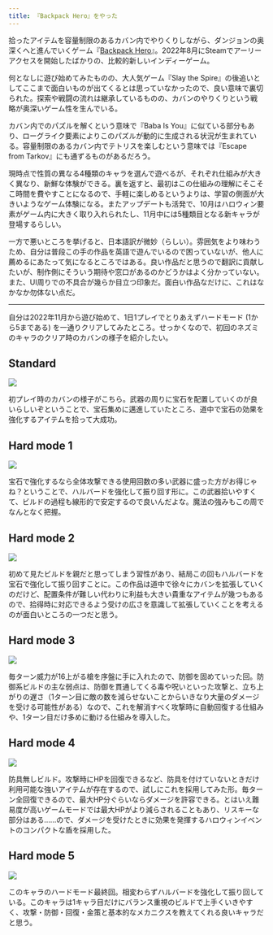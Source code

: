 ```yaml
---
title: 『Backpack Hero』をやった
---
```

拾ったアイテムを容量制限のあるカバン内でやりくりしながら、ダンジョンの奥深くへと進んでいくゲーム『[Backpack Hero](https://store.steampowered.com/app/1970580/Backpack_Hero/)』。2022年8月にSteamでアーリーアクセスを開始したばかりの、比較的新しいインディーゲーム。

何となしに遊び始めてみたものの、大人気ゲーム『Slay the Spire』の後追いとしてここまで面白いものが出てくるとは思っていなかったので、良い意味で裏切られた。探索や戦闘の流れは継承しているものの、カバンのやりくりという戦略が奥深いゲーム性を生んでいる。

カバン内でのパズルを解くという意味で『Baba Is You』に似ている部分もあり、ローグライク要素によりこのパズルが動的に生成される状況が生まれている。容量制限のあるカバン内でテトリスを楽しむという意味では『Escape from Tarkov』にも通ずるものがあるだろう。

現時点で性質の異なる4種類のキャラを選んで遊べるが、それぞれ仕組みが大きく異なり、新鮮な体験ができる。裏を返すと、最初はこの仕組みの理解にそこそこ時間を費やすことになるので、手軽に楽しめるというよりは、学習の側面が大きいようなゲーム体験になる。またアップデートも活発で、10月はハロウィン要素がゲーム内に大きく取り入れられたし、11月中には5種類目となる新キャラが登場するらしい。

一方で悪いところを挙げると、日本語訳が微妙（らしい）。雰囲気をより味わうため、自分は普段この手の作品を英語で遊んでいるので困っていないが、他人に薦めるにあたって気になるところではある。良い作品だと思うので翻訳に貢献したいが、制作側にそういう期待や窓口があるのかどうかはよく分かっていない。また、UI周りでの不具合が幾らか目立つ印象だ。面白い作品なだけに、これはなかなか勿体ない点だ。

* * *

自分は2022年11月から遊び始めて、1日1プレイでとりあえずハードモード (1から5まである) を一通りクリアしてみたところ。せっかくなので、初回のネズミのキャラのクリア時のカバンの様子を紹介したい。

Standard
--------

![](https://lh3.googleusercontent.com/docs/ADP-6oFu0SBtXqbU2VtlVokNtFsr20a672FjHyOtoEldMzsYET6dg3-kL1H3h0hplhrRY4NV7QhXcDCpNir_AVhQmFX8ZxApsI7Oq5tGWxlIp_wDqAxNuy6KzWa3tDoFg2l59rIzJnhvhBeeBQgly6CQkwuPLZDqFDiHDSgkpW8DgAJ7BlSgYMiVHXl9ked9314UNdCGRfN_BHcny90975dLIKjZfl_FJM3f2DsxvtJP7Nt9spJXtjclQb0RMv8WIYw3wltK9OBX_AWLqQyFF2EOYm5jYxQFvdFp81IutHoCdXZER3V6D-9BcCe37L5wMBdshQxQ6taOTtN8MFVh8jWbfSNftas2HTF4_2pK6PjJdku8Qt9CTTEbVHlv_jVNrrZrdjklHpEgaKx9cNwspU7JuC6ZnG6Txlfqcn8_3mk0d4POQNVVnuyCzqNz9O19zGBKRZMHo69fiSTTgVdI__WDR_QJbRWfROVzEpv6EG1iVsbXTPmNSJM792vUvTuI_jovyyTHaUBSbgPfL2mHE7OUpWJ3T3hkV3eFeNdnE-9g64UlJLmbYTDJXNc3YzUszpjJuO8v0t7KxEWNGEle0bU5NwQoQJIg7RyshvXDYhAtKUQFgcgOCPS2CQ_DE6syhCvo42xxFHmEM2qnm5cLRYvq-N81uTl-cCVYUE0DSp7DDd28yhSH0LppXIf19BictN1-B8VsYora4d3srpOV2MB7GbRStLxIgNWDEynTid3u1BgBdUiU0Mhhb8ldVSAR2UX5fCnkrCCPvfWpqngwZ4FLiT_UrwcKJHAPZ2jm6O7Fy9WDZ80UF1VHtsGbp_WwC-Tz4k_1MES3HJOKgga2JuOKveBOKew--yyeZydd_2p2WGcAHTT1zFwuvk8cOShCk60qBXggqZxYTL9MhY3iXxA78ROi_Y8WuKZccj452HAQ1rvYAiC7X5TIPkP4NrnKm7kAf_NtADhsL_n4HUINx9kiLvom88pi-yVg0aai--c65L_hT_KaULV78wDM_1Nmm_OT9seqWtn36VEotMEK2Q-kmjf1KGXQavj7qS56rFgd6_eXps-bqadfrXOd4Bqc8vzI1UpXjqs1cMnTNxbN3WgMWN0qBnMJH5UnWlXg-IfOJaRRn6vbxXXGgHpy8lZ1yen0yzDq4cX8wQHLvUQST67dc3CwpDG7iLSkLpOizyjRtkDpY1WaSWk5C9RbnmNiUfoTbJpeHDLXHZd33vkDz3zuB5mgxECCphwwOUiD8WEop10jxgt_Lw)

初プレイ時のカバンの様子がこちら。武器の周りに宝石を配置していくのが良いらしいぞということで、宝石集めに邁進していたところ、道中で宝石の効果を強化するアイテムを拾って大成功。

Hard mode 1
-----------

![](https://lh3.googleusercontent.com/docs/ADP-6oEOTq8OYSR14GgVnuBWXd_i5qsUOemoLJAHxcUtG94tbbYHu1blaTxKDuFEoQvLt073M0lkl5hSCDso_Ci_1aUHE6hi-o20oJa7SW7nkr1T7XBMyHen8JKEaR7BGMEAg6yz0M7hMzQ3S7GwreOIjjAWERoNPwTNNqlcC2Hqr67EZ8McF6l21G3KKVmfg2egNj56Xe_LqSYjR8RuF3b55iNgjs-cLnVwrKnMY2BRt8HCaceZ4DcUDyIlGtmEx9TpvkqP50hlUva0uQKug1zHVVCC-gZRvOTP3gEVppx_c94a4R1GAV29p1lnZyKMC3N5U4PfFryQeLF8gHSGQqTdVXsdes5WQCGHtUCzWKFn7dVjTpdUhNvlvlXzCjHpR0VFnxUcbtSDv0A6XzbcHthtA1bcjVvgtF5PR1KHBhOHMxC_L3zXj7unJmJTE2JfEUztPnzlqoEhvzLetnXeZ3N8Kqh-ckUvQw_xI1OuMSwLFRvNKyB4_5GBDMtvBwvq07zlLiE0uvyjyz51ZUGqfeEKHlRMKONmTToppSuZhKtXldBWLaoT_Go9FL4j1nqnMFyJjvfdOTySfVGzUzDvTceNH8V-vKB_Z46ZjHm-JzBkCjYrzLVKsBlYR5ofaR5565NNNrfD6_eXP3YA_UAnJKaTXhLZCZY_1-gBYDI7nUQQpmfzc_HQMEdyQrNwxNtWFV2bIrOY7YTSYCvi4MvFexITr8w8HVYfRIdWJV1IpZYJvjrHmbJ5Kf3jeqQ3_iuFVlrtTZrapU2EzOfGbcvwFPIgfnIu0kYGOE2fdjlswvDMKKK77BUFgZ9s2CbvVcfCLKsYBCHAqQ4CnqcQzLQ6Bf_M6Glr7ID5s_Lxwc_dfmDSzk8yfaiz3XHy2qpvp9-xioUrALFlLT32maMve-Pc6gJ4QsNaXktVXyfnh3g6Fv_2HOtEXAjxvt33_KA0QNGsG-Zj6iQ7wX3zlIP-lqFIj7Tw_uWFc0iP9DieGimg4ozJ9Rw0e5jjGxAHsKB74XfrO_bdrQW3Or9kLVNCvzCZJyXkx5Ld_CeqdQ923HPviKLFEncCa1KOdSpds_fpFRPY_QiJqOgf7Odui-da6SQB7EIc-AXutHKXyXHWr5w0TZhC-_zo_AYRK4_oUFBOHla8oyoxqZ0jOEynyVBSfuIs6ss6LOm6r7w21O8_4rURA2gH6nR9b5_0O76l4-orUDcJVw0ymh0TbW-tew1_d-8m76wFEwgW5ZBsO8IiB-8CIc0xpvaecFz4oA)

宝石で強化するなら全体攻撃できる使用回数の多い武器に盛った方がお得じゃね？ということで、ハルバードを強化して振り回す形に。この武器拾いやすくて、ビルドの過程も線形的で安定するので良いんだよな。魔法の強みもこの周でなんとなく把握。

Hard mode 2
-----------

![](https://lh3.googleusercontent.com/docs/ADP-6oFr06CUCFYUqux3VEI0OiQQ7d6jYqgBlEloyOOZeGHuFlu9YQUtAJ1aBFud12NCZx382NBmo3-5TPgISyqjkju4RwauVHomCQLZvSGObkkgabVMO4QFv-W9GxEOJ2gQ7QZk6wUsFRWxaJVUee8W3o5ggpgZcoAuaCL0uM9QBJgxoM6nu7XJ4d-faPvhD1N0SvL2ScPDzOUJ8LbQ0sHqV2vo-NV0FXEmSVU8M8w3qIJk7a7O8NUWCd1RUYmpLkXgRRP4u0oT2WjOgsXd8VuzdOpb8u-bwyugAZNc2aukiy-rgkunwOyEsv7hqynQegvq1meBsSJY5EOLbwzTJfFPMvmlwo-PApx_ksjTaLy0pd6wGyG38duDUNq-T4N6kR7XcDlaxnAHLQuiXWzXGr-dWcE06uwlwFmtwgCFG1_c2RatoWice04NrdYV_66Vr56Pyj7LjhXB__1g1zA86weoT-01KJjNn-8sEzXWDounrFr-93j_u5kkHPr1b0icwANq8JS43xAxhFw922ONOYMcJmi8UyevgW99qIy-mlWGRzQ-9dd7_lMKke-VgO-xTLD-Apcp2mZPOemdvsgl_nhHM-QG0Zh8FUi2pwmZatCFSG9ESNpbRDBChpp1I2emjzGIaoWyXGYygaTwo9X4_2KltpyVXH7HtgqfluBL0j6qYidSq-DlydSkDTUJ_iFUZz7f9juaF8kwXCrsalS2mFIrmHM9-gNcGq-MtICz05i6_KCDRDl-8DyEPBBIqHZaEmeSjsVHRS1TNKBlS_RA3ce5G-iEs0RgrzhOkKZO9nlaIdxQqmLF6tQXZWFjucUzilLqJD9g5_YICtVmf8YZdkMYgceVBubclN72H33t0E_JuBcADr2N4oHvRGwxQIA9V_qU3JTOdS0X8KEKpDIoThaFA8HqOXsAQt7eTPy6Yq6uZx9pabF4yWcLcbtDmpPanbz0BSTmsLZnBFZEDZFsBsnt_Z0R3dhdNTrkebMD-nZLOrulYDdDPZfgqlfy_5bpc72KcY3ThAoNQNaTTre_f-mujLEyUJxN_eesPoNLqfAVRTYGOV2PWDsgKGZP6JMgr4pI-jj3OHqpKC0wkTooNC1MJjY2FRB7i8LV05lyHOPb_iQ3_gx1MNQebahra4QPS9GJQR0DOl8WC5W3Ps5rIxWoN0YT9lGgwiNd0JCjyjJypjyBzIV1pVBayB-Mxg_P6RcnWnyfk4tyaLQtuM-nTofnJ7-Yo2qkfwBMotq-cqz5oYUfQAqueQ)

初めて見たビルドを親だと思ってしまう習性があり、結局この回もハルバードを宝石で強化して振り回すことに。この作品は道中で徐々にカバンを拡張していくのだけど、配置条件が難しい代わりに利益も大きい貴重なアイテムが幾つもあるので、拾得時に対応できるよう受けの広さを意識して拡張していくことを考えるのが面白いところの一つだと思う。

Hard mode 3
-----------

![](https://lh3.googleusercontent.com/docs/ADP-6oFCMMTKYMoGuyKHti1YkpC0_e0PlvvpR5iy-7fZPq2mWXj5zzz9rrbMT-zUv9ookz9KAJAx_1ZHUYdCAygBnt_GI8D1Y-4RN0NTiioyHf2UosaEiztXIsmEc4LZzk13FD3OEVYXvBO7GM-whcOMAhPIspjo6u_r-0zQzl-Cgdt0CNVS1AUtgaaCor0AIY3iel-qD6GIjZIejMTaDxk_RdrMRd-6B1ah_FgwCMnTzTa1w0ZcJ_oyiWrFaUxHFdGWYFtM5YRxAJYdUFqzAFQZVlatjBd1s3SGCLjKosrIUYvIv56Og9-_qlt1C-nHifz2jnP96SmqSRe7rzhCpZXLRTVOx9S9_dCv1MbjPzbuN8hV_KXqSL_xynK-0YAdYzdJgqiOH0PyEM7RN7TeUbUyvo-BzqCFA86ovpevFWIeflhi5HxybKXx1krxSX-iUzMd0Zacoza5rT4i10pdrgevOX83X3O30IuRGi93Y4r2yo0QwnQpG5aS9zJL5m7m-8tR19n0RkEt3KHQqgbDG0hB7aamGANGo235KZmve8OQKqyYP995FGtf87oYRtAJXq7gLp81iSwAYa6bb3QDFVYHUigtK8CLfOOuMuzly4ygxHV-0mOiPQNxmgOIo1_ynw_jcdR3NMr4Q6j0wbJs8Mf6NXxuzNGaU0EvrujdzjZDw2c9ZLI7chjOdBb1naB0TRpxIU85vo8mg-Q7o-udQyUPHXVqdbGoCg0mEFArMk2GC0ssbjr8_-A_b5NBeNTMlUP7QSIIVI6yCm7PRIXRdCfEbpJf_GJnLA1ZO7zXZlRX0IwEemELyYgeAvCajlNiFn7MHY-l0YL04HqYoQz5z_77bB74ueRyEyAMSGEmzZr_FORw5tVDtCB5pHfTcKWvOszHsGb8dOPUZoXhelKLJO_XqzQWpn6vNqJ3gUhG1LEqO9rk3AdEsd9slwWfA9l_jVgMwQzD4E0gBCOGJVsLtYsZr9eDVZ1iRi5lzoRNrVhZ5i1RBv3GR59js4GMhb0Wk6ai9-Av-glClTDi_j_zKLckZIIdjjnLwclox2w0Fg21cF0TpHfaqZ9ACYSbqJvyhLHS5SQjlsVVM3mMvMamcD9Arg_9tGJvu7W6XDD8uOx0cQo0-bhuWxW4tC8mhJzyr8wpWD2iUn6CC26QuYitjvnJJpPrDidIKoVt7R49Tg7BdtEPbBkXbaWB8Ma7PnkahGhuWLJE4vnXfBKuyDbV-7VtrZJAexKoKC2jFX3DNyBnKTG10VBZ7w)

毎ターン威力が16上がる槍を序盤に手に入れたので、防御を固めていった回。防御系ビルドの主な弱点は、防御を貫通してくる毒や呪いといった攻撃と、立ち上がりの遅さ（1ターン目に敵の数を減らせないことからいきなり大量のダメージを受ける可能性がある）なので、これを解消すべく攻撃時に自動回復する仕組みや、1ターン目だけ多めに動ける仕組みを導入した。

Hard mode 4
-----------

![](https://lh3.googleusercontent.com/docs/ADP-6oHR6dazDSBF4ip9HJ0b65F7IZWVClWbyVhnfjGamyrKVb9HNs6A9aiRsbOY1hyEsXRXwpjXcA0c3CMdCDsjEow3U5k47oGNs4qWuPJ9IXbZnRwzcSnYtq-ykFmxZd306C3f8yXbjkFSCHZTmYLwwAqmY7R1Q3mV05WtazDz4fctlwW-oD2BijEw66BWQwMIdj0uxrZtTfeQrU7UMOfYPGvbGGRGCxSBnhPIVCoLGE7avl-I8Tb33o-HQutN4GIplbIKIdI3fsF9O04Aud_5XKemunLxbR2YtEifDg6Kiw58pgpmxFFxxzTgtatlZYcJJOX4lG-EARvbKhP39JKUlhotzdJbizzNwVHClnw8OxwA2hFlPkKl5AK-48rPJnCkHOHz84g8mgDt1MKMy1JWWiHbG1sOvk7k9UunSosO1SH2iy02AcEgFi1V_uOBJQEMkg75lbMFqPpKpMkH6nzmXcAH8JCTvx1QHHMVjASHhZBHlCM3drjXNNIatnMoqFvZ7thkpJQVisDdrNNj8gVCpIZ7fSz6QgDNC48Uw9OIiJO435nS-aySscAvlnK9Cdm1RSA6pkksLpr9DHinaz_N08j1hhQN-_3NrPxHMBojVuVJAa0OQr8BHVq7aCWOJkZJ2nPszfIeMKAO1VB3Rg1iFQHtUJqLyydjI5Cgnf-Zgfk8niSFYlRMrgpKrVOPmQ6f2ApEhFgLkV-aTwK95EhWV9hLPuO-iS8JJS3aBaFAJsvW5G8tZRoWS5NJH1LueyA5zdnqqYiMNUH7HTO-lgDuBK8MHZqiX46sJ8-KfGk6ODgSp1-TSkh7lImMQwX97IuucayfJUW-gNhPcWnV-PVzKDAZFZ18UnsO2kLzy44pG1BC4flB63jCQ2y6k8w65WA0Uq5Kohd-jshreq5H0YW0ymFuKFq1QnMgf6ftRivG3bvRoZUEVRchHE3zvMwDAYKIp1b2Btr13tfenZ829m807yh0KTUv3NiiCgfzh0dpezIiHPrPbIqq-9ccS8zoE4cwThOvQXagK_wMVsGhk2IlFKUEpyXOxNp0NAJNGoH2SI5WUTdM4aVhAML6qfSyE-I8xRj-SFG61CrvsJJoc6CqnsxAywaMTQwrFvDb11_ji28bIat5MNGzunQREnUehWVMKY0XpmPQR4uQzGefAKOGvtfiZSx93UV4_yMW_m27fte_-QGLDlNEJotLL2zK-_depxqXKgKCQAqc_wlcKE0nI6OkyT3lKnnJLtvDUtD-wyJUjE3DDQ)

防具無しビルド。攻撃時にHPを回復できるなど、防具を付けていないときだけ利用可能な強いアイテムが存在するので、試しにこれを採用してみた形。毎ターン全回復できるので、最大HP分ぐらいならダメージを許容できる。とはいえ難易度が高いゲームモードでは最大HPがより減らされることもあり、リスキーな部分はある……ので、ダメージを受けたときに効果を発揮するハロウィンイベントのコンパクトな盾を採用した。

Hard mode 5
-----------

![](https://lh3.googleusercontent.com/docs/ADP-6oE6pp9V1JVR7iJLsOatamsQ9GT4qxasC1ajAMeRArF7uJ7Rja3CMuzgEzhwEidDTR9KJQiUKR9X5FdO1YYZQVETgHUJPbSCGiX2TpBcrrox1Hw_gERzby7Xhl5mhvnf3P56gfKTiApX-Jlq84JvDMYW7RixMyY_AsdZ2M7-WJ4_8mjR-yVupblnISMtr-JUjy4b-L23fqOsEgM2BYWhgi5-q2dpREmag_MFnO1uYgAcxUDDrgZlUprdNgn_X97zPeGAVe05Nbg2F0vv20WmY2IEJ0Wg6bOgjQycnrU6kgAFREe2FkgypZftcIQvq90uTlrxyglZId96ASMJj7BvZ447FB8wy92WRvC63RPY7s_SENPSZzk2Dbbe0ed9yDoAkMcU3g6KJAtfNuogh6j4ogDEZnDUg-lmKzBES2Izq47J6tVp0wlhuuWcHOjkjydisz11R997_TIOfUaX8u99TOwSOQ-6SYSRr09b6B8I00cFbUS0ZiwH1at2c-9rvriCcnnP5Qc6EkrUTzNDH7TxfOeNaORHFduEURFDl8w4CEsi_lLrvWDAjFMmzY_n-5sQBpXgAEz7h4kdm9kPxxwHeJiODn8gcy0DGzIuQYQTPD6etpuzECGmd_XbadCTAnsUQYzUA80l9RkmG4OPS3vpc1rKrMXtVQs2WknAbMWvUgdWMkorEMdW55xewqWVBxkysWNycan-YAd1USZw_zlD0fyPnwAvtB2sj7p3TrNGCl-_jA-rffANfnIXDTKPE2_EpnkamADWwkeyIeet5F58sct8uyIK5pdyCd2-grA8h2vjBtBx_Hf134F6k17hk2r_xv94hIMbkB0ds3P8oRfpizPhLYnvqbzWKmO9MUKh3s3nod1XYsKQ8iWuwicqyUFvanduc1Ns0AX_wKrT3QbfHGDJmfGtCD81IO73WiTXDTukK_GUjOyC-sA-5Qiyq10SApMTMj2YHVGSgo_raslrpi-vxkDACvS3HrPjukvAfzTTYmhCU6oux-mungJSjCBEdl6iUHGcdvgJSWRvaViUTej0JMb1CD-Ssq5KuYT7-C6ArquxDAk1PdHfAxwp7mp2EFuUFKInpOrUiRAaGGwN2BmrELHM_LPS9x42aczoAb7JPAq2wFnFlXQBEJz4UXB5B2i0b0AafKKdOCzbaLQTv2ZPsqKtb0ngu_P25WOvPLb2LV56nl4s3hW4KXffuL8jTTWwlErpy-2XYXLFcc3_iQYbaGi11yBxUpHspUQ0E7bfpnWk3A)

このキャラのハードモード最終回。相変わらずハルバードを強化して振り回している。このキャラは1キャラ目だけにバランス重視のビルドで上手くいきやすく、攻撃・防御・回復・金策と基本的なメカニクスを教えてくれる良いキャラだと思う。

